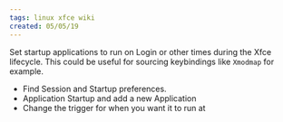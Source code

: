 ```yaml
---
tags: linux xfce wiki
created: 05/05/19
---
```


Set startup applications to run on Login or other times during the Xfce lifecycle. This could be useful for sourcing keybindings like `Xmodmap` for example.

* Find Session and Startup preferences.
* Application Startup and add a new Application
* Change the trigger for when you want it to run at
